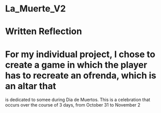 # La_Muerte_V2
# Written Reflection 
# For my individual project, I chose to create a game in which the player has to recreate an ofrenda, which is an altar that 
is dedicated to somee during Dia de Muertos. This is a celebration that occurs over the course of 3 days, from October 31 to November 2 
